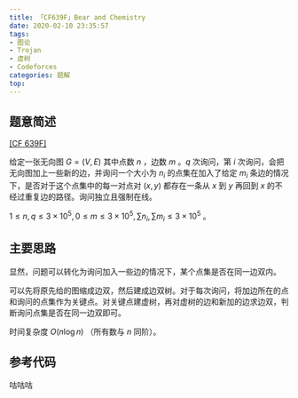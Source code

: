 ```yaml
---
title: 「CF639F」Bear and Chemistry
date: 2020-02-10 23:35:57
tags:
- 图论
- Trojan
- 虚树
- Codeforces
categories: 题解
top:
---
```


## 题意简述

[[CF 639F]](https://codeforces.com/problemset/problem/639/F)

给定一张无向图 $G = (V, E)$ 其中点数 $n$ ，边数 $m$ 。$q$ 次询问，第 $i$ 次询问，会把无向图加上一些新的边，并询问一个大小为 $n_i$ 的点集在加入了给定 $m_i$ 条边的情况下，是否对于这个点集中的每一对点对 $(x, y)$ 都存在一条从 $x$ 到 $y$ 再回到 $x$ 的不经过重复边的路径。询问独立且强制在线。

$1\le n, q\le 3\times 10^5, 0\le m\le 3\times 10^5, \sum{n_i}, \sum{m_i} \le 3\times 10^5$ 。

<!-- more -->

## 主要思路

显然，问题可以转化为询问加入一些边的情况下，某个点集是否在同一边双内。

可以先将原先给的图缩成边双，然后建成边双树。对于每次询问，将加边所在的点和询问的点集作为关键点。对关键点建虚树，再对虚树的边和新加的边求边双，判断询问点集是否在同一边双即可。

时间复杂度 $O(n\log n)$ （所有数与 $n$ 同阶）。

## 参考代码

咕咕咕